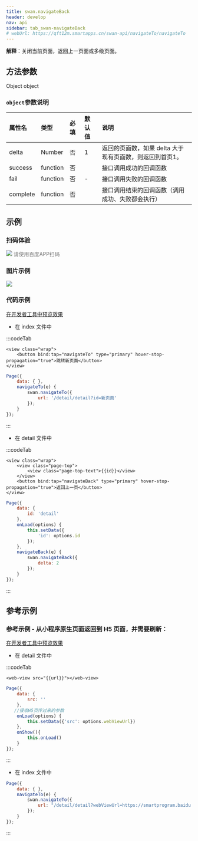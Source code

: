 ```yaml
---
title: swan.navigateBack
header: develop
nav: api
sidebar: tab_swan-navigateBack
# webUrl: https://qft12m.smartapps.cn/swan-api/navigateTo/navigateTo
---
```


 
**解释**：关闭当前页面，返回上一页面或多级页面。

 

## 方法参数 

Object object

###  `object`参数说明  

|属性名 |类型  |必填 | 默认值 |说明|
|:---- |:---- |:---- |:----|:----|
|delta  | Number | 否  |1|  返回的页面数，如果 delta 大于现有页面数，则返回到首页1。|
|success|	function|		否| | 	接口调用成功的回调函数|	
|fail|	function|		否|	-| 接口调用失败的回调函数|	
|complete|	function|		否| | 	接口调用结束的回调函数（调用成功、失败都会执行）|

## 示例

 
### 扫码体验

<div class='scan-code-container'>
    <img src="https://b.bdstatic.com/miniapp/assets/images/doc_demo/pages_navigateTo.png" class="demo-qrcode-image" />
    <font color=#777 12px>请使用百度APP扫码</font>
</div>

###  图片示例  
<div class="m-doc-custom-examples">
    <div class="m-doc-custom-examples-correct">
        <img src="https://b.bdstatic.com/miniapp/image/navigeto.gif">
    </div>
    <div class="m-doc-custom-examples-correct">
        <img src=" ">
    </div>
    <div class="m-doc-custom-examples-correct">
        <img src=" ">
    </div>     
</div>
 

###  代码示例
<a href="swanide://fragment/e42d209071bcae91b9b3c04888763cfd1574139008383" title="在开发者工具中预览效果" target="_self">在开发者工具中预览效果</a>

* 在 index 文件中

:::codeTab
```swan
<view class="wrap">
    <button bind:tap="navigateTo" type="primary" hover-stop-propagation="true">跳转新页面</button>
</view>
```
```js
Page({
    data: { },
    navigateTo(e) {
        swan.navigateTo({
            url: '/detail/detail?id=新页面'
        });
    }
});
```
:::
* 在 detail 文件中

:::codeTab
```swan
<view class="wrap">
    <view class="page-top">
        <view class="page-top-text">{{id}}</view>
    </view>
    <button bind:tap="navigateBack" type="primary" hover-stop-propagation="true">返回上一页</button> 
</view> 
```



```js
Page({
    data: {
        id: 'detail'
    },
    onLoad(options) {
        this.setData({
            'id': options.id
        });
    },
    navigateBack(e) {
        swan.navigateBack({
            delta: 2
        });
    }
});
```
:::

## 参考示例

###  参考示例 - 从小程序原生页面返回到 H5 页面，并需要刷新： 

<a href="swanide://fragment/285b2bcaa6e473ea04d92ae23f2f73ff1575878402143" title="在开发者工具中预览效果" target="_self">在开发者工具中预览效果</a>

* 在 detail 文件中

:::codeTab
```swan
<web-view src="{{url}}"></web-view>
```
 

```js
Page({
    data: {
        src: ''
    },
   //接收H5页传过来的参数
    onLoad(options) {
        this.setData({'src': options.webViewUrl})
    },
    onShow(){
        this.onLoad()
    }
});
```
:::
* 在 index 文件中

```js
Page({
    data: { },
    navigateTo(e) {
        swan.navigateTo({
            url: "/detail/detail?webViewUrl=https://smartprogram.baidu.com&Math.radom()"
        });
    }
});
```
:::

